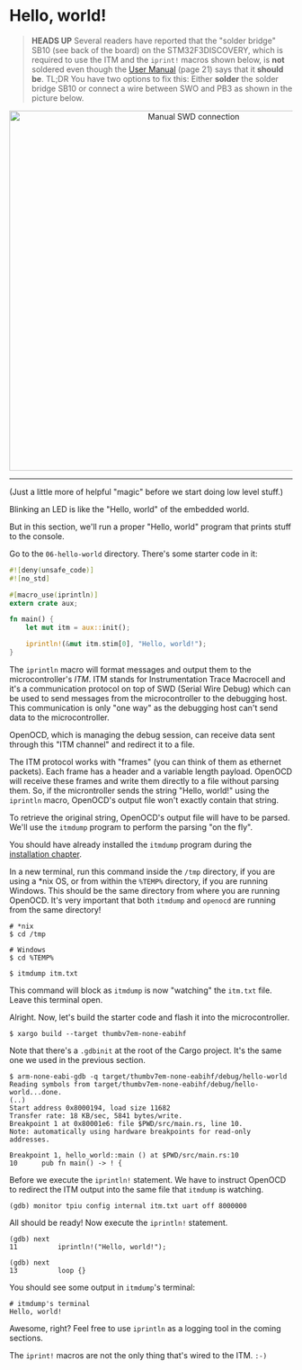 # Hello, world!

> **HEADS UP** Several readers have reported that the "solder bridge" SB10 (see
> back of the board) on the STM32F3DISCOVERY, which is required to use the ITM
> and the `iprint!` macros shown below, is **not** soldered even though
> the [User Manual][] (page 21) says that it **should be**. TL;DR You have two
> options to fix this: Either **solder** the solder bridge SB10 or connect a
> wire between SWO and PB3 as shown in the picture below.

[User Manual]: http://www.st.com/resource/en/user_manual/dm00063382.pdf

<p align="center">
<img height=640 title="Manual SWD connection" src="assets/f3-swd.png">
</p>

---

(Just a little more of helpful "magic" before we start doing low level stuff.)

Blinking an LED is like the "Hello, world" of the embedded world.

But in this section, we'll run a proper "Hello, world" program that prints stuff
to the console.

Go to the `06-hello-world` directory. There's some starter code in it:

``` rust
#![deny(unsafe_code)]
#![no_std]

#[macro_use(iprintln)]
extern crate aux;

fn main() {
    let mut itm = aux::init();

    iprintln!(&mut itm.stim[0], "Hello, world!");
}
```

The `iprintln` macro will format messages and output them to the
microcontroller's *ITM*. ITM stands for Instrumentation Trace Macrocell and it's
a communication protocol on top of SWD (Serial Wire Debug) which can be used to
send messages from the microcontroller to the debugging host. This communication
is only "one way" as the debugging host can't send data to the microcontroller.

OpenOCD, which is managing the debug session, can receive data sent through this
"ITM channel" and redirect it to a file.

The ITM protocol works with "frames" (you can think of them as ethernet
packets). Each frame has a header and a variable length payload. OpenOCD will
receive these frames and write them directly to a file without parsing them. So,
if the microntroller sends the string "Hello, world!" using the `iprintln`
macro, OpenOCD's output file won't exactly contain that string.

<!-- TODO update instructions for itmdump v0.2.0 -->

To retrieve the original string, OpenOCD's output file will have to be parsed.
We'll use the `itmdump` program to perform the parsing "on the fly".

You should have already installed the `itmdump` program during the [installation
chapter].

[installation chapter]: 03-setup/README.html#itmdump

In a new terminal, run this command inside the `/tmp` directory, if you are
using a *nix OS, or from within the `%TEMP%` directory, if you are running
Windows. This should be the same directory from where you are running OpenOCD.
It's very important that both `itmdump` and `openocd` are running from the same
directory!

```
# *nix
$ cd /tmp

# Windows
$ cd %TEMP%

$ itmdump itm.txt
```

This command will block as `itmdump` is now "watching" the `itm.txt` file. Leave
this terminal open.

Alright. Now, let's build the starter code and flash it into the
microcontroller.

```
$ xargo build --target thumbv7em-none-eabihf
```

Note that there's a `.gdbinit` at the root of the Cargo project. It's the same
one we used in the previous section.

```
$ arm-none-eabi-gdb -q target/thumbv7em-none-eabihf/debug/hello-world
Reading symbols from target/thumbv7em-none-eabihf/debug/hello-world...done.
(..)
Start address 0x8000194, load size 11682
Transfer rate: 18 KB/sec, 5841 bytes/write.
Breakpoint 1 at 0x80001e6: file $PWD/src/main.rs, line 10.
Note: automatically using hardware breakpoints for read-only addresses.

Breakpoint 1, hello_world::main () at $PWD/src/main.rs:10
10      pub fn main() -> ! {
```

Before we execute the `iprintln!` statement. We have to instruct OpenOCD to
redirect the ITM output into the same file that `itmdump` is watching.

```
(gdb) monitor tpiu config internal itm.txt uart off 8000000
```

<!-- TODO `monitor itm port 0 on` is also required -->

All should be ready! Now execute the `iprintln!` statement.

```
(gdb) next
11          iprintln!("Hello, world!");

(gdb) next
13          loop {}
```

You should see some output in `itmdump`'s terminal:

```
# itmdump's terminal
Hello, world!
```

Awesome, right? Feel free to use `iprintln` as a logging tool in the coming
sections.

The `iprint!` macros are not the only thing that's wired to the ITM. `:-)`
